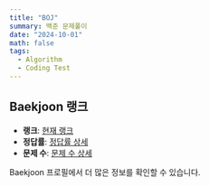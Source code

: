 ```yaml
---
title: "BOJ"
summary: 백준 문제풀이
date: "2024-10-01"
math: false
tags:
  - Algorithm
  - Coding Test
---
```


## Baekjoon 랭크

- **랭크**: [현재 랭크](https://solved.ac/wjsghkqjsgh6)
- **정답률**: [정답률 상세](https://solved.ac/wjsghkqjsgh6)
- **문제 수**: [문제 수 상세](https://solved.ac/wjsghkqjsgh6)

Baekjoon 프로필에서 더 많은 정보를 확인할 수 있습니다.
